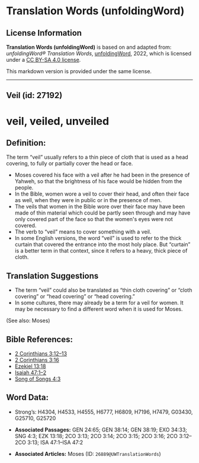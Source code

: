 # Translation Words (unfoldingWord)

## License Information

**Translation Words (unfoldingWord)** is based on and adapted from: _unfoldingWord® Translation Words_, [unfoldingWord](https://unfoldingword.org/utw), 2022, which is licensed under a [CC BY-SA 4.0 license](https://creativecommons.org/licenses/by-sa/4.0/legalcode.en).

This markdown version is provided under the same license.



--------------------------------

## Veil (id: 27192)

veil, veiled, unveiled
======================

Definition:
-----------

The term “veil” usually refers to a thin piece of cloth that is used as a head covering, to fully or partially cover the head or face.

* Moses covered his face with a veil after he had been in the presence of Yahweh, so that the brightness of his face would be hidden from the people.
* In the Bible, women wore a veil to cover their head, and often their face as well, when they were in public or in the presence of men.
* The veils that women in the Bible wore over their face may have been made of thin material which could be partly seen through and may have only covered part of the face so that the women's eyes were not covered.
* The verb to “veil” means to cover something with a veil.
* In some English versions, the word “veil” is used to refer to the thick curtain that covered the entrance into the most holy place. But “curtain” is a better term in that context, since it refers to a heavy, thick piece of cloth.

Translation Suggestions
-----------------------

* The term “veil” could also be translated as “thin cloth covering” or “cloth covering” or “head covering” or “head covering.”
* In some cultures, there may already be a term for a veil for women. It may be necessary to find a different word when it is used for Moses.

(See also: Moses)

Bible References:
-----------------

* [2 Corinthians 3:12–13](https://ref.ly/2Cor3:12-2Cor3:13)
* [2 Corinthians 3:16](https://ref.ly/2Cor3:16)
* [Ezekiel 13:18](https://ref.ly/Ezek13:18)
* [Isaiah 47:1–2](https://ref.ly/Isa47:1-Isa47:2)
* [Song of Songs 4:3](https://ref.ly/Song4:3)

Word Data:
----------

* Strong’s: H4304, H4533, H4555, H6777, H6809, H7196, H7479, G03430, G25710, G25720

* **Associated Passages:** GEN 24:65; GEN 38:14; GEN 38:19; EXO 34:33; SNG 4:3; EZK 13:18; 2CO 3:13; 2CO 3:14; 2CO 3:15; 2CO 3:16; 2CO 3:12–2CO 3:13; ISA 47:1–ISA 47:2
* **Associated Articles:** Moses (ID: `26889@UWTranslationWords`)

